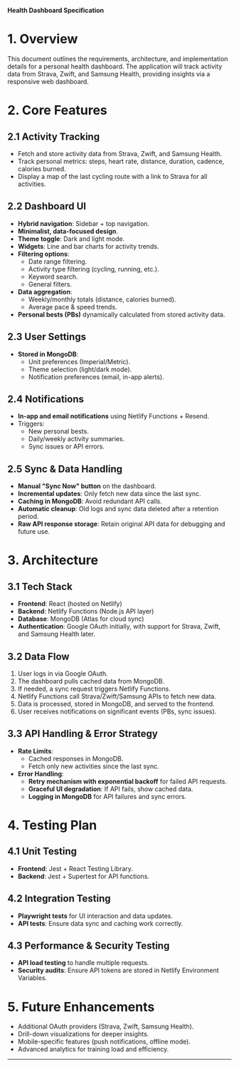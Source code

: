 **Health Dashboard Specification**

# 1. Overview

This document outlines the requirements, architecture, and implementation details for a personal health dashboard. The application will track activity data from Strava, Zwift, and Samsung Health, providing insights via a responsive web dashboard.

# 2. Core Features

## 2.1 Activity Tracking

- Fetch and store activity data from Strava, Zwift, and Samsung Health.
- Track personal metrics: steps, heart rate, distance, duration, cadence, calories burned.
- Display a map of the last cycling route with a link to Strava for all activities.

## 2.2 Dashboard UI

- **Hybrid navigation**: Sidebar + top navigation.
- **Minimalist, data-focused design**.
- **Theme toggle**: Dark and light mode.
- **Widgets**: Line and bar charts for activity trends.
- **Filtering options**:
  - Date range filtering.
  - Activity type filtering (cycling, running, etc.).
  - Keyword search.
  - General filters.
- **Data aggregation**:
  - Weekly/monthly totals (distance, calories burned).
  - Average pace & speed trends.
- **Personal bests (PBs)** dynamically calculated from stored activity data.

## 2.3 User Settings

- **Stored in MongoDB**:
  - Unit preferences (Imperial/Metric).
  - Theme selection (light/dark mode).
  - Notification preferences (email, in-app alerts).

## 2.4 Notifications

- **In-app and email notifications** using Netlify Functions + Resend.
- Triggers:
  - New personal bests.
  - Daily/weekly activity summaries.
  - Sync issues or API errors.

## 2.5 Sync & Data Handling

- **Manual "Sync Now" button** on the dashboard.
- **Incremental updates**: Only fetch new data since the last sync.
- **Caching in MongoDB**: Avoid redundant API calls.
- **Automatic cleanup**: Old logs and sync data deleted after a retention period.
- **Raw API response storage**: Retain original API data for debugging and future use.

# 3. Architecture

## 3.1 Tech Stack

- **Frontend**: React (hosted on Netlify)
- **Backend**: Netlify Functions (Node.js API layer)
- **Database**: MongoDB (Atlas for cloud sync)
- **Authentication**: Google OAuth initially, with support for Strava, Zwift, and Samsung Health later.

## 3.2 Data Flow

1. User logs in via Google OAuth.
2. The dashboard pulls cached data from MongoDB.
3. If needed, a sync request triggers Netlify Functions.
4. Netlify Functions call Strava/Zwift/Samsung APIs to fetch new data.
5. Data is processed, stored in MongoDB, and served to the frontend.
6. User receives notifications on significant events (PBs, sync issues).

## 3.3 API Handling & Error Strategy

- **Rate Limits**:
  - Cached responses in MongoDB.
  - Fetch only new activities since the last sync.
- **Error Handling**:
  - **Retry mechanism with exponential backoff** for failed API requests.
  - **Graceful UI degradation**: If API fails, show cached data.
  - **Logging in MongoDB** for API failures and sync errors.

# 4. Testing Plan

## 4.1 Unit Testing

- **Frontend**: Jest + React Testing Library.
- **Backend**: Jest + Supertest for API functions.

## 4.2 Integration Testing

- **Playwright tests** for UI interaction and data updates.
- **API tests**: Ensure data sync and caching work correctly.

## 4.3 Performance & Security Testing

- **API load testing** to handle multiple requests.
- **Security audits**: Ensure API tokens are stored in Netlify Environment Variables.

# 5. Future Enhancements

- Additional OAuth providers (Strava, Zwift, Samsung Health).
- Drill-down visualizations for deeper insights.
- Mobile-specific features (push notifications, offline mode).
- Advanced analytics for training load and efficiency.

---



